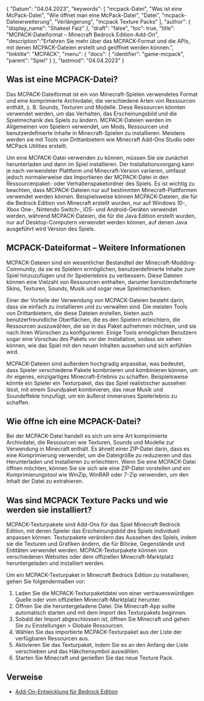 {
"Datum": "04.04.2023",
  "keywords": [
"mcpack-Datei",
"Was ist eine McPack-Datei",
"Wie öffnet man eine McPack-Datei",
"Datei",
"mcpack-Dateierweiterung",
"Verlängerung",
"mcpack Texture Packs"
],
  "author": {
"display_name": "Shakeel Faiz"
},
"draft": "false",
"toc": true,
"title": "MCPACK-Dateiformat – Minecraft Bedrock Edition-Add-On",
  "description":"Erfahren Sie mehr über das MCPACK-Format und die APIs, mit denen MCPACK-Dateien erstellt und geöffnet werden können.",
"linktitle": "MCPACK",
  "menu": {
    "docs": {
      "identifier": "game-mcpack",
"parent": "Spiel"
}
},
"lastmod": "04.04.2023"
}

## Was ist eine MCPACK-Datei?

Das MCPACK-Dateiformat ist ein von Minecraft-Spielen verwendetes Format und eine komprimierte Archivdatei, die verschiedene Arten von Ressourcen enthält, z. B. Sounds, Texturen und Modelle. Diese Ressourcen könnten verwendet werden, um das Verhalten, das Erscheinungsbild und die Spielmechanik des Spiels zu ändern. MCPACK-Dateien werden im Allgemeinen von Spielern verwendet, um Mods, Ressourcen und benutzerdefinierte Inhalte in Minecraft-Spielen zu installieren. Meistens werden sie mit Tools von Drittanbietern wie Minecraft Add-Ons Studio oder MCPack Utilities erstellt.

Um eine MCPACK-Datei verwenden zu können, müssen Sie sie zunächst herunterladen und dann im Spiel installieren. Der Installationsvorgang kann je nach verwendeter Plattform und Minecraft-Version variieren, umfasst jedoch normalerweise das Importieren der MCPACK-Datei in den Ressourcenpaket- oder Verhaltenspaketordner des Spiels. Es ist wichtig zu beachten, dass MCPACK-Dateien nur auf bestimmten Minecraft-Plattformen verwendet werden können. Beispielsweise können MCPACK-Dateien, die für die Bedrock Edition von Minecraft erstellt wurden, nur auf Windows 10-, Xbox One-, Nintendo Switch-, iOS- und Android-Geräten verwendet werden, während MCPACK-Dateien, die für die Java Edition erstellt wurden, nur auf Desktop-Computern verwendet werden können, auf denen Java ausgeführt wird Version des Spiels.

## MCPACK-Dateiformat – Weitere Informationen

MCPACK-Dateien sind ein wesentlicher Bestandteil der Minecraft-Modding-Community, da sie es Spielern ermöglichen, benutzerdefinierte Inhalte zum Spiel hinzuzufügen und ihr Spielerlebnis zu verbessern. Diese Dateien können eine Vielzahl von Ressourcen enthalten, darunter benutzerdefinierte Skins, Texturen, Sounds, Musik und sogar neue Spielmechaniken.

Einer der Vorteile der Verwendung von MCPACK-Dateien besteht darin, dass sie einfach zu installieren und zu verwalten sind. Die meisten Tools von Drittanbietern, die diese Dateien erstellen, bieten auch benutzerfreundliche Oberflächen, die es den Spielern erleichtern, die Ressourcen auszuwählen, die sie in das Paket aufnehmen möchten, und sie nach ihren Wünschen zu konfigurieren. Einige Tools ermöglichen Benutzern sogar eine Vorschau des Pakets vor der Installation, sodass sie sehen können, wie das Spiel mit den neuen Inhalten aussehen und sich anfühlen wird.

MCPACK-Dateien sind außerdem hochgradig anpassbar, was bedeutet, dass Spieler verschiedene Pakete kombinieren und kombinieren können, um ihr eigenes, einzigartiges Minecraft-Erlebnis zu schaffen. Beispielsweise könnte ein Spieler ein Texturpaket, das das Spiel realistischer aussehen lässt, mit einem Soundpaket kombinieren, das neue Musik und Soundeffekte hinzufügt, um ein äußerst immersives Spielerlebnis zu schaffen.

## Wie öffne ich eine MCPACK-Datei?

Bei der MCPACK-Datei handelt es sich um eine Art komprimierte Archivdatei, die Ressourcen wie Texturen, Sounds und Modelle zur Verwendung in Minecraft enthält. Es ähnelt einer ZIP-Datei darin, dass es eine Komprimierung verwendet, um die Dateigröße zu reduzieren und das Herunterladen und Installieren zu erleichtern. Wenn Sie eine MCPACK-Datei öffnen möchten, können Sie sie sich wie eine ZIP-Datei vorstellen und ein Komprimierungstool wie WinZip, WinRAR oder 7-Zip verwenden, um den Inhalt der Datei zu extrahieren.

## Was sind MCPACK Texture Packs und wie werden sie installiert?

MCPACK-Texturpakete sind Add-Ons für das Spiel Minecraft Bedrock Edition, mit denen Spieler das Erscheinungsbild des Spiels individuell anpassen können. Texturpakete verändern das Aussehen des Spiels, indem sie die Texturen und Grafiken ändern, die für Blöcke, Gegenstände und Entitäten verwendet werden. MCPACK-Texturpakete können von verschiedenen Websites oder dem offiziellen Minecraft-Marktplatz heruntergeladen und installiert werden.

Um ein MCPACK-Texturpaket in Minecraft Bedrock Edition zu installieren, gehen Sie folgendermaßen vor:

1. Laden Sie die MCPACK-Texturpaketdatei von einer vertrauenswürdigen Quelle oder vom offiziellen Minecraft-Marktplatz herunter.
2. Öffnen Sie die heruntergeladene Datei. Die Minecraft-App sollte automatisch starten und mit dem Import des Texturpakets beginnen.
3. Sobald der Import abgeschlossen ist, öffnen Sie Minecraft und gehen Sie zu Einstellungen > Globale Ressourcen.
4. Wählen Sie das importierte MCPACK-Texturpaket aus der Liste der verfügbaren Ressourcen aus.
5. Aktivieren Sie das Texturpaket, indem Sie es an den Anfang der Liste verschieben und das Häkchensymbol auswählen.
6. Starten Sie Minecraft und genießen Sie das neue Texture Pack.

## Verweise

* [Add-On-Entwicklung für Bedrock Edition](https://learn.microsoft.com/en-us/minecraft/creator/documents/gettingstarted)

